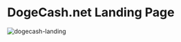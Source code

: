 # DogeCash.net Landing Page
![dogecash-landing](https://user-images.githubusercontent.com/41305683/176940471-abce1a16-ee83-43ca-b639-f2115db03997.png)
